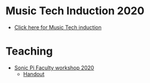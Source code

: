 
<!--

# Learning

* [Sonic Pi resources](http://ereed.gitbook.io)
* [View repo](https://github.com/MrReedSWCHS/mrreedswchs.github.io)

-->

# Music Tech Induction 2020
* [Click here for Music Tech induction](induction2020/index.html)

# Teaching

* [Sonic Pi Faculty workshop 2020](https://mrreedswchs.github.io/sonicpi2020/index.html)
	* [Handout](handout.html)

<!--
* [Faculty workshop, 2019](https://github.com/MrReedSWCHS/sonicpi-190619)
  * [Presentation](https://mrreedswchs.github.io/pres/pres.html)
-->

